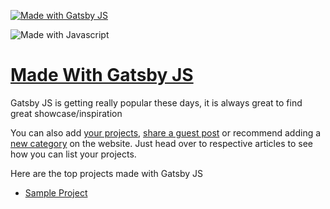 [![Made with Gatsby JS](https://madewithjavascript.club/_nuxt/uploads/9fea7ff-640.png)][made-with-gatsby-js]

![Made with Javascript](https://madewithjavascript.club/Made-With-Javascript-Logo.png)

# [Made With Gatsby JS][made-with-gatsby-js]

Gatsby JS is getting really popular these days, it is always great to find great showcase/inspiration

You can also add [your projects][request-project], [share a guest post][request-post] or recommend adding a [new category][request-category] on the website. Just head over to respective articles to see how you can list your projects.

Here are the top projects made with Gatsby JS

- [Sample Project][sample-project]

[made-with-gatsby-js]: https://madewithjavascript.club/categories/gatsby-js "Made with Gatsby JS"
[made-with-javascript]: https://madewithjavascript.club/ "Made with Javscript Club"
[sample-project]: ./../your-project-made-with-gatsby-js-showcase.md "Project Name | Made with Gatsby JS"
[request-project]: https://madewithjavascript.club/categories/request/project "Submit your project | Made with Javascript"
[request-post]: https://madewithjavascript.club/categories/request/post "Guest Post | Made with Javascript"
[request-category]: https://madewithjavascript.club/categories/request/categories "Suggest new JS framework | Made with Javascript"
